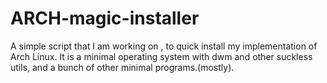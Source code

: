 # ARCH-magic-installer
A simple script that I am working on , to quick install my implementation of Arch Linux. It is a minimal operating system with dwm and other suckless utils, and a bunch of other minimal programs.(mostly).
